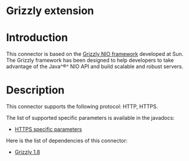 Grizzly extension
=================

Introduction
============

This connector is based on the [Grizzly NIO
framework](https://grizzly.dev.java.net/)
developed at Sun. The Grizzly framework has been designed to help
developers to take advantage of the Java^®^ NIO API and build scalable
and robust servers.

Description
===========

This connector supports the following protocol: HTTP, HTTPS.

The list of supported specific parameters is available in the javadocs:

-   [HTTPS specific
    parameters](http://www.restlet.org/documentation/1.1/ext/com/noelios/restlet/ext/grizzly/HttpsServerHelper.html)

Here is the list of dependencies of this connector:

-   [Grizzly
    1.8](https://grizzly.dev.java.net/)

